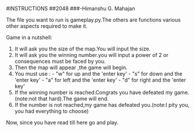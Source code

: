 #INSTRUCTIONS
##2048
###-Himanshu G. Mahajan

The file you want to run is gameplay.py.The others are functions various other aspects required to make it.

Game in a nutshell:
1. It will ask you the size of the map.You will input the size.
2. It will ask you the winning number.you will input a power of 2 or consequences must be faced by you.
3. Then the map will appear ,the game will begin.
4. You must use :
                 - "w" for up and the 'enter key'
                 - "s" for down and the 'enter key'
                 - "a" for left and the 'enter key'
                 - "d" for right and the 'enter key'
5. If the winning number is reached.Congrats you have defeated my game.(note:not that hard).The game will end.
6. If the number is not reached,my game has defeated you.(note:I pity you, you had everything to choose)   

Now, since you have read till here go and play.
